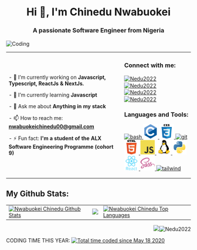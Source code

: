<h1 align="center">Hi 👋, I'm Chinedu Nwabuokei</h1>
<h3 align="center">A passionate Software Engineer from Nigeria</h3>


<img align="center" alt="Coding" width="950" height="500" src="https://cdn.dribbble.com/users/1162077/screenshots/3848914/programmer.gif">


<table>
  <tr>
    <td>
      <p>- 🔭 I’m currently working on <b>Javascript, Typescript, ReactJs & NextJs.</b></p>
      <p>- 🌱 I’m currently learning <b>Javascript</b></p>
      <p>- 💬 Ask me about <b>Anything in my stack</b></p>
      <p>- 📫 How to reach me: <b><a href=mailto:nwabuokeichinedu00@gmail.com alt=email>nwabuokeichinedu00@gmail.com</a></b></p>
      <p>- ⚡ Fun fact: <b>I'm a student of the ALX Software Engineering Programme (cohort 9)</b></p>
    </td>
    <td>
      <h3 align="left">Connect with me:</h3>
      <p align="left">
      <a href="https://www.linkedin.com/in/chinedu-nwabuokei-02a7bb225/" target="blank"><img align="center" src="https://raw.githubusercontent.com/rahuldkjain/github-profile-readme-generator/master/src/images/icons/Social/linked-in-alt.svg" alt="Nedu2022" height="30" width="40" /></a>
      <a href="https://twitter.com/Jesse14887992" target="blank"><img align="center" src="https://raw.githubusercontent.com/rahuldkjain/github-profile-readme-generator/master/src/images/icons/Social/twitter.svg" alt="Nedu2022" height="30" width="40" /></a>
      <a href="https://web.facebook.com/nwabuokei.chinedu" target="blank"><img align="center" src="https://raw.githubusercontent.com/rahuldkjain/github-profile-readme-generator/master/src/images/icons/Social/facebook.svg" alt="Nedu2022" height="30" width="40" /></a>
      <a href="https://www.instagram.com/_just_nuel_/" target="blank"><img align="center" src="https://raw.githubusercontent.com/rahuldkjain/github-profile-readme-generator/master/src/images/icons/Social/instagram.svg" alt="Nedu2022" height="30" width="40" /></a>
      </p>
     <h3 align="left">Languages and Tools:</h3>
<p align="left"> <a href="https://www.gnu.org/software/bash/" target="_blank" rel="noreferrer"> <img src="https://www.vectorlogo.zone/logos/gnu_bash/gnu_bash-icon.svg" alt="bash" width="40" height="40"/> </a> <a href="https://www.cprogramming.com/" target="_blank" rel="noreferrer"> <img src="https://raw.githubusercontent.com/devicons/devicon/master/icons/c/c-original.svg" alt="c" width="40" height="40"/> </a> <a href="https://www.w3schools.com/css/" target="_blank" rel="noreferrer"> <img src="https://raw.githubusercontent.com/devicons/devicon/master/icons/css3/css3-original-wordmark.svg" alt="css3" width="40" height="40"/> </a> <a href="https://git-scm.com/" target="_blank" rel="noreferrer"> <img src="https://www.vectorlogo.zone/logos/git-scm/git-scm-icon.svg" alt="git" width="40" height="40"/> </a> <a href="https://www.w3.org/html/" target="_blank" rel="noreferrer"> <img src="https://raw.githubusercontent.com/devicons/devicon/master/icons/html5/html5-original-wordmark.svg" alt="html5" width="40" height="40"/> </a> <a href="https://developer.mozilla.org/en-US/docs/Web/JavaScript" target="_blank" rel="noreferrer"> <img src="https://raw.githubusercontent.com/devicons/devicon/master/icons/javascript/javascript-original.svg" alt="javascript" width="40" height="40"/> </a> <a href="https://www.linux.org/" target="_blank" rel="noreferrer"> <img src="https://raw.githubusercontent.com/devicons/devicon/master/icons/linux/linux-original.svg" alt="linux" width="40" height="40"/> </a> <a href="https://www.python.org" target="_blank" rel="noreferrer"> <img src="https://raw.githubusercontent.com/devicons/devicon/master/icons/python/python-original.svg" alt="python" width="40" height="40"/> </a> <a href="https://reactjs.org/" target="_blank" rel="noreferrer"> <img src="https://raw.githubusercontent.com/devicons/devicon/master/icons/react/react-original-wordmark.svg" alt="react" width="40" height="40"/> </a> <a href="https://sass-lang.com" target="_blank" rel="noreferrer"> <img src="https://raw.githubusercontent.com/devicons/devicon/master/icons/sass/sass-original.svg" alt="sass" width="40" height="40"/> </a> <a href="https://tailwindcss.com/" target="_blank" rel="noreferrer"> <img src="https://www.vectorlogo.zone/logos/tailwindcss/tailwindcss-icon.svg" alt="tailwind" width="40" height="40"/> </a> </p>
  </tr>
</table>


## My Github Stats:

<table>
  <tr>
    <td>
       <a href="https://github.com/Nedu2022"><img alt="Nwabuokei Chinedu Github Stats" src="https://github-readme-stats.vercel.app/api?username=Nedu2022&show_icons=true&count_private=true&theme=react&hide_border=true&bg_color=1d2a3a" /></a>
    </td>
        <td>
       <a href="http://www.github.com/Nedu2022"><img src="https://github-readme-streak-stats.herokuapp.com/?user=Nedu2022&stroke=ffffff&background=1d2a3a&ring=5BCDEC&fire=5BCDEC&currStreakNum=ffffff&currStreakLabel=5BCDEC&sideNums=ffffff&sideLabels=ffffff&dates=ffffff&hide_border=true" /></a>
    </td>
    <td>
      <a href="https://github.com/Nedu2022"><img alt="Nwabuokei Chinedu Top Languages" src="https://github-readme-stats.vercel.app/api/top-langs/?username=Nedu2022&langs_count=6&count_private=true&layout=compact&theme=react&hide_border=true&bg_color=1d2a3a"/></a>
    </td>
  </tr>
</table>



<p align="right"> <img src="https://media.giphy.com/media/WUlplcMpOCEmTGBtBW/giphy.gif" width="30"><img src="https://komarev.com/ghpvc/?username=Nedu2022&label=Profile%20views&color=0e75b6&style=flat" alt="Nedu2022" /> </p>

CODING TIME THIS YEAR: <a href="https://wakatime.com/@cb39dac5-4b1d-40a4-b209-598ec55a7304"><img src="https://wakatime.com/badge/user/cb39dac5-4b1d-40a4-b209-598ec55a7304.svg" alt="Total time coded since May 18 2020" /></a>


